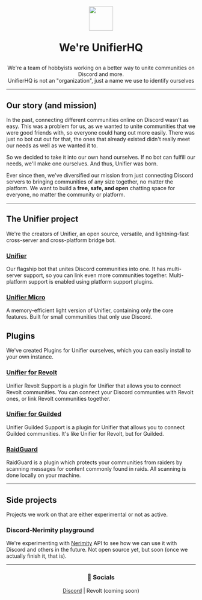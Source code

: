 <h1 align=center>

  <img width=64 src=https://github.com/UnifierHQ/.github/assets/41323182/1d29eb6e-3f0b-4a84-a40c-527441a38d6e>
  
  We're UnifierHQ</h1>
<p align=center>We're a team of hobbyists working on a better way to unite communities on Discord and more.<br>
UnifierHQ is not an "organization", just a name we use to identify ourselves</p>

----

## Our story (and mission)
In the past, connecting different communities online on Discord wasn't as easy. This was a problem for us, as we wanted to unite communities
that we were good friends with, so everyone could hang out more easily. There was just no bot cut out for that, the ones that already existed
didn't really meet our needs as well as we wanted it to.

So we decided to take it into our own hand ourselves. If no bot can fulfill our needs, we'll make one ourselves. And thus, Unifier was born.

Ever since then, we've diversified our mission from just connecting Discord servers to bringing communities of any size together, no matter 
the platform. We want to build a **free, safe, and open** chatting space for everyone, no matter the community or platform.

----

## The Unifier project
We're the creators of Unifier, an open source, versatile, and lightning-fast cross-server and cross-platform bridge bot.

### [Unifier](https://github.com/UnifierHQ/unifier)
Our flagship bot that unites Discord communities into one. It has multi-server support, so you can link even more communities together.
Multi-platform support is enabled using platform support plugins.

### [Unifier Micro](https://github.com/UnifierHQ/unifier-micro)
A memory-efficient light version of Unifier, containing only the core features. Built for small communities that only use Discord.

## Plugins
We've created Plugins for Unifier ourselves, which you can easily install to your own instance.

### [Unifier for Revolt](https://github.com/UnifierHQ/unifier-revolt)
Unifier Revolt Support is a plugin for Unifier that allows you to connect Revolt communities. You can connect your Discord communties with 
Revolt ones, or link Revolt communities together.
  
### [Unifier for Guilded](https://github.com/UnifierHQ/unifier-guilded)
Unifier Guilded Support is a plugin for Unifier that allows you to connect Guilded communities. It's like Unifier for Revolt, but for Guilded.

### [RaidGuard](https://github.com/UnifierHQ/unifier-raidguard)
RaidGuard is a plugin which protects your communities from raiders by scanning messages for content commonly found in raids. All scanning is 
done locally on your machine.

----

## Side projects
Projects we work on that are either experimental or not as active.

### Discord-Nerimity playground
We're experimenting with [Nerimity](https://nerimity.com/) API to see how we can use it with Discord and others in the future. Not open source 
yet, but soon (once we actually finish it, that is).

----
<h3 align=center>🔗 Socials</h3>
<p align=center><a href="https://discord.gg/a4KpNcARzK">Discord</a> | Revolt (coming soon)</p>

